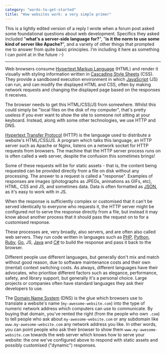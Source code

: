 ```yaml
---
category: "words-to-get-started"
title: "How websites work: a very simple primer"
---
```


This is a lightly edited version of a reply I wrote when a forum post asked
some foundational questions about web development. Specifics they asked
included "**what's a server-side language for?**", "**is it the norm to use
some kind of server like Apache?**", and a variety of other things that
prompted me to answer from quite basic principles. I'm including it here as
something I can point at in the future :-)

---

Web browsers consume [Hypertext Markup
Language](https://en.wikipedia.org/wiki/HTML) (HTML) and render it visually
with styling information written in [Cascading Style
Sheets](https://en.wikipedia.org/wiki/Cascading_Style_Sheets) (CSS). They
provide a sandboxed execution environment in which
[JavaScript](https://en.wikipedia.org/wiki/JavaScript) (JS) can run, and can
modify the displayed HTML and CSS, often by making network requests and
changing the displayed page based on the responses it receives.

The browser needs to get this HTML/CSS/JS from somewhere. Whilst this could
simply be "local files on the disk of my computer", that's pretty useless if
you ever want to show the site to someone not sitting at your keyboard.
Instead, along with some other technologies, we use HTTP and DNS.

[Hypertext Transfer
Protocol](https://en.wikipedia.org/wiki/Hypertext_Transfer_Protocol) (HTTP) is
the language used to distribute a website's HTML/CSS/JS. A program which talks
this language, an HTTP server such as Apache or Nginx, listens on a network
socket for HTTP requests from browsers. The machine that the HTTP server
process runs on is often called a web server, despite the confusion this
sometimes brings!

Some of these requests will be for static assets - that is, the content being
requested can be provided directly from a file on disk without any processing.
The answer to a request is called a "response". Examples of responses are
images (photographs as JPEGs, animations as GIFs, etc), HTML, CSS and JS, and
sometimes data. Data is often formatted as
[JSON](https://en.wikipedia.org/wiki/JSON), as it's easy to work with in JS.

When the response is sufficiently complex or customised that it can't be served
identically to everyone who requests it, the HTTP server might be configured
*not* to serve the response directly from a file, but instead it may know about
another process that it should pass the request on to for a customised response.

These processes are, very broadly, also servers, and are often also called web
servers. They run code written in languages such as
[PHP](https://en.wikipedia.org/wiki/PHP),
[Python](https://en.wikipedia.org/wiki/Python_(programming_language)),
[Ruby](https://en.wikipedia.org/wiki/Ruby_(programming_language)),
[Go](https://en.wikipedia.org/wiki/Go_(programming_language)), JS,
[Java](https://en.wikipedia.org/wiki/Java_(programming_language)) and
[C#](https://en.wikipedia.org/wiki/C_Sharp_(programming_language)) to build the
response and pass it back to the browser.

Different people use different languages, but generally don't mix and match
without good reason, due to software maintenance costs and their own (mental)
context switching costs. As always, different languages have their advocates,
who prioritise different factors such as elegance, performance, safety, and
library support, but generally it's a personal choice. Large projects or
companies often have standard languages they ask their developers to use.

The [Domain Name System](https://en.wikipedia.org/wiki/Domain_Name_System)
(DNS) is the glue which browsers use to translate a website's name
(`my-awesome-website.com`) into the type of numeric network address which
computers can use to communicate. By buying that domain, you've rented the
right (from the people who own `.com`) to tell people who ask about
`my-awesome-website.com` or any subdomain like `www.my-awesome-website.com` any
network address you like.  In other words, you can point people who ask their
browser to show them `www.my-awesome-website.com` towards the web server which
knows how to serve your website: the one we've configured above to respond with
static assets and possibly customised ("dynamic") responses.
